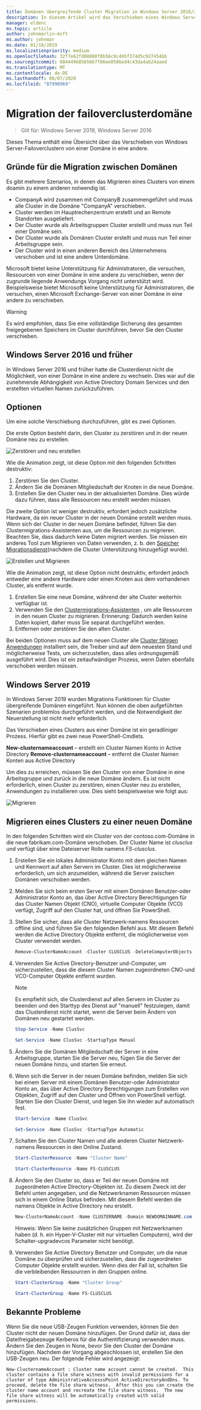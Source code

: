 ```yaml
---
title: Domänen übergreifende Cluster Migration in Windows Server 2016/2019
description: In diesem Artikel wird das Verschieben eines Windows Server 2019-Clusters von einer Domäne in eine andere beschrieben.
manager: eldenc
ms.topic: article
author: johnmarlin-msft
ms.author: johnmar
ms.date: 01/18/2019
ms.localizationpriority: medium
ms.openlocfilehash: 32f7e62fd08080f8b56c9c495f374d5c927454bb
ms.sourcegitcommit: 68444968565667f86ee0586ed4c43da4ab24aaed
ms.translationtype: MT
ms.contentlocale: de-DE
ms.lasthandoff: 08/07/2020
ms.locfileid: "87990969"
---
```

# <a name="failover-cluster-domain-migration"></a>Migration der failoverclusterdomäne

> Gilt für: Windows Server 2019, Windows Server 2016

Dieses Thema enthält eine Übersicht über das Verschieben von Windows Server-Failoverclustern von einer Domäne in eine andere.

## <a name="why-migrate-between-domains"></a>Gründe für die Migration zwischen Domänen

Es gibt mehrere Szenarios, in denen das Migrieren eines Clusters von einem doamin zu einem anderen notwendig ist.

- CompanyA wird zusammen mit CompanyB zusammengeführt und muss alle Cluster in die Domäne "CompanyA" verschieben.
- Cluster werden im Hauptrechenzentrum erstellt und an Remote Standorten ausgeliefert.
- Der Cluster wurde als Arbeitsgruppen Cluster erstellt und muss nun Teil einer Domäne sein.
- Der Cluster wurde als Domänen Cluster erstellt und muss nun Teil einer Arbeitsgruppe sein.
- Der Cluster wird in einen anderen Bereich des Unternehmens verschoben und ist eine andere Unterdomäne.

Microsoft bietet keine Unterstützung für Administratoren, die versuchen, Ressourcen von einer Domäne in eine andere zu verschieben, wenn der zugrunde liegende Anwendungs Vorgang nicht unterstützt wird. Beispielsweise bietet Microsoft keine Unterstützung für Administratoren, die versuchen, einen Microsoft Exchange-Server von einer Domäne in eine andere zu verschieben.

   > [!WARNING]
   > Es wird empfohlen, dass Sie eine vollständige Sicherung des gesamten freigegebenen Speichers im Cluster durchführen, bevor Sie den Cluster verschieben.

## <a name="windows-server-2016-and-earlier"></a>Windows Server 2016 und früher

In Windows Server 2016 und früher hatte die Clusterdienst nicht die Möglichkeit, von einer Domäne in eine andere zu wechseln.  Dies war auf die zunehmende Abhängigkeit von Active Directory Domain Services und den erstellten virtuellen Namen zurückzuführen.

## <a name="options"></a>Optionen

Um eine solche Verschiebung durchzuführen, gibt es zwei Optionen.

Die erste Option besteht darin, den Cluster zu zerstören und in der neuen Domäne neu zu erstellen.

![Zerstören und neu erstellen](media/Cross-Domain-Cluster-Migration/Cross-Cluster-Domain-Migration-1.gif)

Wie die Animation zeigt, ist diese Option mit den folgenden Schritten destruktiv:

1. Zerstören Sie den Cluster.
2. Ändern Sie die Domänen Mitgliedschaft der Knoten in die neue Domäne.
3. Erstellen Sie den Cluster neu in der aktualisierten Domäne.  Dies würde dazu führen, dass alle Ressourcen neu erstellt werden müssen.

Die zweite Option ist weniger destruktiv, erfordert jedoch zusätzliche Hardware, da ein neuer Cluster in der neuen Domäne erstellt werden muss.  Wenn sich der Cluster in der neuen Domäne befindet, führen Sie den Clustermigrations-Assistenten aus, um die Ressourcen zu migrieren. Beachten Sie, dass dadurch keine Daten migriert werden. Sie müssen ein anderes Tool zum Migrieren von Daten verwenden, z. b. den [Speicher Migrationsdienst](../storage/storage-migration-service/overview.md)(nachdem die Cluster Unterstützung hinzugefügt wurde).

![Erstellen und Migrieren](media/Cross-Domain-Cluster-Migration/Cross-Cluster-Domain-Migration-2.gif)

Wie die Animation zeigt, ist diese Option nicht destruktiv, erfordert jedoch entweder eine andere Hardware oder einen Knoten aus dem vorhandenen Cluster, als entfernt wurde.

1. Erstellen Sie eine neue Domäne, während der alte Cluster weiterhin verfügbar ist.
2. Verwenden Sie den [Clustermigrations-Assistenten](/previous-versions/windows/it-pro/windows-server-2008-R2-and-2008/cc754481(v=ws.10)) , um alle Ressourcen in den neuen Cluster zu migrieren. Erinnerung: Dadurch werden keine Daten kopiert, daher muss Sie separat durchgeführt werden.
3. Entfernen oder zerstören Sie den alten Cluster.

Bei beiden Optionen muss auf dem neuen Cluster alle [Cluster fähigen Anwendungen](/previous-versions/windows/desktop/mscs/cluster-aware-applications) installiert sein, die Treiber sind auf dem neuesten Stand und möglicherweise Tests, um sicherzustellen, dass alles ordnungsgemäß ausgeführt wird.  Dies ist ein zeitaufwändiger Prozess, wenn Daten ebenfalls verschoben werden müssen.

## <a name="windows-server-2019"></a>Windows Server 2019

In Windows Server 2019 wurden Migrations Funktionen für Cluster übergreifende Domänen eingeführt.  Nun können die oben aufgeführten Szenarien problemlos durchgeführt werden, und die Notwendigkeit der Neuerstellung ist nicht mehr erforderlich.

Das Verschieben eines Clusters aus einer Domäne ist ein geradliniger Prozess. Hierfür gibt es zwei neue PowerShell-Cmdlets.

**New-clusternameaccount** – erstellt ein Cluster Namen Konto in Active Directory **Remove-clusternameaccount** – entfernt die Cluster Namen Konten aus Active Directory

Um dies zu erreichen, müssen Sie den Cluster von einer Domäne in eine Arbeitsgruppe und zurück in die neue Domäne ändern.  Es ist nicht erforderlich, einen Cluster zu zerstören, einen Cluster neu zu erstellen, Anwendungen zu installieren usw. Dies sieht beispielsweise wie folgt aus:

![Migrieren](media/Cross-Domain-Cluster-Migration/Cross-Cluster-Domain-Migration-3.gif)

## <a name="migrating-a-cluster-to-a-new-domain"></a>Migrieren eines Clusters zu einer neuen Domäne

In den folgenden Schritten wird ein Cluster von der contoso.com-Domäne in die neue fabrikam.com-Domäne verschoben.  Der Cluster Name ist *clusclus* und verfügt über eine Dateiserver Rolle namens *FS-clusclus*.

1. Erstellen Sie ein lokales Administrator Konto mit dem gleichen Namen und Kennwort auf allen Servern im Cluster.  Dies ist möglicherweise erforderlich, um sich anzumelden, während die Server zwischen Domänen verschoben werden.
2. Melden Sie sich beim ersten Server mit einem Domänen Benutzer-oder Administrator Konto an, das über Active Directory Berechtigungen für das Cluster Namen Objekt (CNO), virtuelle Computer Objekte (VCO) verfügt, Zugriff auf den Cluster hat, und öffnen Sie PowerShell.
3. Stellen Sie sicher, dass alle Cluster Netzwerk-namens Ressourcen offline sind, und führen Sie den folgenden Befehl aus.  Mit diesem Befehl werden die Active Directory Objekte entfernt, die möglicherweise vom Cluster verwendet werden.

   ```PowerShell
   Remove-ClusterNameAccount -Cluster CLUSCLUS -DeleteComputerObjects
   ```
4. Verwenden Sie Active Directory-Benutzer und-Computer, um sicherzustellen, dass die diesem Cluster Namen zugeordneten CNO-und VCO-Computer Objekte entfernt wurden.

   > [!NOTE]
   > Es empfiehlt sich, die Clusterdienst auf allen Servern im Cluster zu beenden und den Starttyp des Dienst auf "manuell" festzulegen, damit das Clusterdienst nicht startet, wenn die Server beim Ändern von Domänen neu gestartet werden.

   ```PowerShell
   Stop-Service -Name ClusSvc

   Set-Service -Name ClusSvc -StartupType Manual
   ```

5. Ändern Sie die Domänen Mitgliedschaft der Server in eine Arbeitsgruppe, starten Sie die Server neu, fügen Sie die Server der neuen Domäne hinzu, und starten Sie erneut.
6. Wenn sich die Server in der neuen Domäne befinden, melden Sie sich bei einem Server mit einem Domänen Benutzer-oder Administrator Konto an, das über Active Directory Berechtigungen zum Erstellen von Objekten, Zugriff auf den Cluster und Öffnen von PowerShell verfügt. Starten Sie den Cluster Dienst, und legen Sie ihn wieder auf automatisch fest.

   ```PowerShell
   Start-Service -Name ClusSvc

   Set-Service -Name ClusSvc -StartupType Automatic
   ```
7. Schalten Sie den Cluster Namen und alle anderen Cluster Netzwerk-namens Ressourcen in den Online Zustand.

   ```PowerShell
   Start-ClusterResource -Name "Cluster Name"

   Start-ClusterResource -Name FS-CLUSCLUS
   ```

8. Ändern Sie den Cluster so, dass er Teil der neuen Domäne mit zugeordneten Active Directory-Objekten ist. Zu diesem Zweck ist der Befehl unten angegeben, und die Netzwerknamen Ressourcen müssen sich in einem Online Status befinden.  Mit diesem Befehl werden die namens Objekte in Active Directory neu erstellt.

   ```PowerShell
   New-ClusterNameAccount -Name CLUSTERNAME -Domain NEWDOMAINNAME.com -UpgradeVCOs
   ```

    Hinweis: Wenn Sie keine zusätzlichen Gruppen mit Netzwerknamen haben (d. h. ein Hyper-V-Cluster mit nur virtuellen Computern), wird der Schalter-upgradevcos Parameter nicht benötigt.

9. Verwenden Sie Active Directory Benutzer und Computer, um die neue Domäne zu überprüfen und sicherzustellen, dass die zugeordneten Computer Objekte erstellt wurden. Wenn dies der Fall ist, schalten Sie die verbleibenden Ressourcen in den Gruppen online.

   ```PowerShell
   Start-ClusterGroup -Name "Cluster Group"

   Start-ClusterGroup -Name FS-CLUSCLUS
   ```

## <a name="known-issues"></a>Bekannte Probleme

Wenn Sie die neue USB-Zeugen Funktion verwenden, können Sie den Cluster nicht der neuen Domäne hinzufügen.  Der Grund dafür ist, dass der Dateifreigabezeuge Kerberos für die Authentifizierung verwenden muss.  Ändern Sie den Zeugen in None, bevor Sie den Cluster der Domäne hinzufügen.  Nachdem der Vorgang abgeschlossen ist, erstellen Sie den USB-Zeugen neu.  Der folgende Fehler wird angezeigt:

```
New-ClusternameAccount : Cluster name account cannot be created.  This cluster contains a file share witness with invalid permissions for a cluster of type AdministrativeAccesssPoint ActiveDirectoryAndDns. To proceed, delete the file share witness.  After this you can create the cluster name account and recreate the file share witness.  The new file share witness will be automatically created with valid permissions.
```